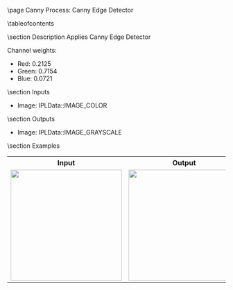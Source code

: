 \page Canny Process: Canny Edge Detector

\tableofcontents

\section Description
Applies Canny Edge Detector

Channel weights:
- Red: 0.2125
- Green: 0.7154
- Blue: 0.0721

\section Inputs
- Image: IPLData::IMAGE_COLOR

\section Outputs
- Image: IPLData::IMAGE_GRAYSCALE

\section Examples
<table>
 <tr>
     <th>Input</th>
     <th>Output</th>
 </tr>
 <tr>
     <td><img src="../images/Lenna.png" width="256" /></td>
     <td><img src="../images/IPLConvertToGray.png" width="256" /></td>
 </tr>
</table>